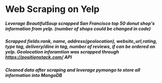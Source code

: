 # Web Scraping on Yelp
##### Leverage BeautifulSoup scrapped San Francisco top 50 donut shop's information from yelp. (number of shops could be changed in code)
##### Scrapped fields:rank, name, address(geolocation), website_url,rating, type tag, delivery/dine in tag, number of reviews, if can be ordered on yelp. Geolocation inforamtion was scrapped through https://positionstack.com/ API
##### Cleaned data after scraping and leverage pymongo to store all information into MongoDB
